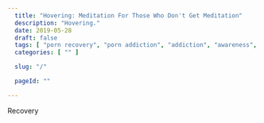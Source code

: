 ```yaml
---
  title: "Hovering: Meditation For Those Who Don't Get Meditation"
  description: "Hovering."
  date: 2019-05-28
  draft: false
  tags: [ "porn recovery", "porn addiction", "addiction", "awareness", "nofap", "neverfap", "never fap", "NoFap Companion", "NoFap Companion", "neverfap deluxe", "nofap guide", "neverfap basics" ]
  categories: [ "" ]

  slug: "/"

  pageId: ""

---
```


Recovery